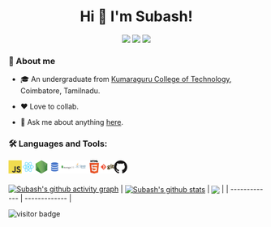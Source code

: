 <h1 align="center"> Hi 👋 I'm Subash!</h1>
<p align="center">
  <a href="https://www.linkedin.com/in/subash-c-291160190/"><img src="https://img.shields.io/badge/LinkedIn-0077B5?style=for-the-badge&logo=linkedin&logoColor=white"></a> 
  <a href="https://www.instagram.com/___s_u_b_a_s_h___/"><img src="https://img.shields.io/badge/Instagram-E4405F?style=for-the-badge&logo=instagram&logoColor=white"></a> 
  <a href="https://twitter.com/subash__33"><img src="https://img.shields.io/badge/Twitter-1DA1F2?style=for-the-badge&logo=twitter&logoColor=white"></a>
</p>

### :eyes: About me

- :mortar_board: An undergraduate from [Kumaraguru College of Technology](https://www.kct.ac.in), Coimbatore, Tamilnadu.

- :heart: Love to collab.

- :speech_balloon: Ask me about anything [here](https://github.com/subash7038/subash7038/issues).

### 🛠 Languages and Tools:
<img align="left" alt="JavaScript" width="26px" src="https://raw.githubusercontent.com/github/explore/80688e429a7d4ef2fca1e82350fe8e3517d3494d/topics/javascript/javascript.png" />
<img align="left" alt="React.js" width="26px" src="https://raw.githubusercontent.com/github/explore/80688e429a7d4ef2fca1e82350fe8e3517d3494d/topics/react/react.png" />
<img align="left" alt="Node.js" width="26px" src="https://raw.githubusercontent.com/github/explore/80688e429a7d4ef2fca1e82350fe8e3517d3494d/topics/nodejs/nodejs.png" />
<img align="left" alt="SQL" width="26px" src="https://raw.githubusercontent.com/github/explore/80688e429a7d4ef2fca1e82350fe8e3517d3494d/topics/sql/sql.png" />
<img align="left" alt="MongoDB" width="26px" src="https://raw.githubusercontent.com/github/explore/80688e429a7d4ef2fca1e82350fe8e3517d3494d/topics/mongodb/mongodb.png" />
<img align="left" alt="GitHub" width="26px" src="https://raw.githubusercontent.com/github/explore/78df643247d429f6cc873026c0622819ad797942/topics/java/java.png" />
<img align="left" alt="HTML5" width="26px" src="https://raw.githubusercontent.com/github/explore/80688e429a7d4ef2fca1e82350fe8e3517d3494d/topics/html/html.png" />
<img align="left" alt="Git" width="26px" src="https://raw.githubusercontent.com/github/explore/80688e429a7d4ef2fca1e82350fe8e3517d3494d/topics/git/git.png" />
<img align="left" alt="GitHub" width="26px" src="https://raw.githubusercontent.com/github/explore/78df643247d429f6cc873026c0622819ad797942/topics/github/github.png" />
<br>
<br>

[![Subash's github activity graph](https://activity-graph.herokuapp.com/graph?username=subash7038&theme=react-dark)](https://github.com/subash7038)
| <a href="https://github.com/subash7038/github-readme-stats"><img align="center" src="https://github-readme-stats.vercel.app/api?username=subash7038&show_icons=true&include_all_commits=true&theme=buefy&hide_border=true" alt="Subash's github stats" /></a> | <a href="https://github.com/subash7038/github-readme-stats"><img align="center" src="https://github-readme-stats.vercel.app/api/top-langs/?username=subash7038&layout=compact&theme=buefy&hide_border=true" /></a> |
| ------------- | ------------- |

![visitor badge](https://visitor-badge.glitch.me/badge?page_id=subash7038.visitor-badge)
